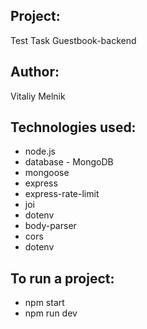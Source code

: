 Project:
--------
Test Task Guestbook-backend

Author:
-------
Vitaliy Melnik

Technologies used:
---------------
- node.js
- database - MongoDB
- mongoose
- express
- express-rate-limit
- joi
- dotenv
- body-parser
- cors
- dotenv

To run a project:
-----------------
- npm start
- npm run dev

